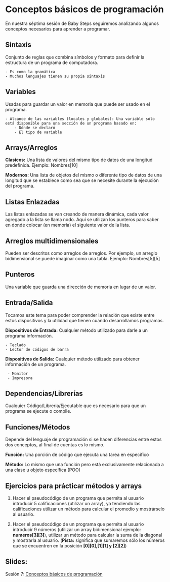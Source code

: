 Conceptos básicos de programación
==

En nuestra séptima sesión de Baby Steps seguiremos analizando algunos conceptos necesarios para aprender a programar.

Sintaxis
--

Conjunto de reglas que combina símbolos y formato para definir la estructura de un programa de computadora.

    - Es como la gramática
    - Muchos lenguajes tienen su propia sintaxis

Variables
--

Usadas para guardar un valor en memoria que puede ser usado en el programa.

    - Alcance de las variables (locales y globales): Una variable sólo está disponible para una sección de un programa basado en:
        - Dónde se declaró
        - El tipo de variable

Arrays/Arreglos
--

**Clasicos:** Una lista de valores del mismo tipo de datos de una longitud predefinida. Ejemplo: Nombres[10]

**Modernos:** Una lista de objetos del mismo o diferente tipo de datos de una longitud que se establece como sea que se necesite durante la ejecución del programa.

Listas Enlazadas
--

Las listas enlazadas se van creando de manera dinámica, cada valor agregado a la lista se llama nodo. Aquí se utilizan los punteros para saber en donde colocar (en memoria) el siguiente valor de la lista.


Arreglos multidimensionales
--

Pueden ser descritos como arreglos de arreglos. Por ejemplo, un arreglo bidimensional se puede imaginar como una tabla. Ejemplo: Nombres[5][5]


Punteros
--

Una variable que guarda una dirección de memoria en lugar de un valor.


Entrada/Salida
--

Tocamos este tema para poder comprender la relación que existe entre estos dispositivos y la utilidad que tienen cuando desarrollamos programas.

**Dispositivos de Entrada:** Cualquier método utilizado para darle a un programa información.

    - Teclado
    - Lector de códigos de barra

**Dispositivos de Salida:** Cualquier método utilizado para obtener información de un programa.

     - Monitor
     - Impresora


Dependencias/Librerías
--

Cualquier Código/Libreria/Ejecutable que es necesario para que un programa se ejecute o compile.


Funciones/Métodos
--

Depende del lenguaje de programación si se hacen diferencias entre estos dos conceptos, al final de cuentas es lo mismo.

**Función:** Una porción de código que ejecuta una tarea en específico

**Método:** Lo mismo que una función pero está exclusivamente relacionada a una clase u objeto específica (POO)


Ejercicios para prácticar métodos y arrays
--

1. Hacer el pseudocódigo de un programa que permita al usuario introducir 5 calificaciones (utilizar un array), ya tendiendo las calificaciones utilizar un método para calcular el promedio y mostrárselo al usuario.

2. Hacer el pseudocódigo de un programa que permita al usuario introducir 9 números (utilizar un array bidimensional ejemplo: **numeros[3][3]**), utilizar un método para calcular la suma de la diagonal y mostrarla al usuario. (**Pista:** significa que sumaremos sólo los números que se encuentren en la posición **[0][0],[1][1] y [2][2]**)


Slides:
--
Sesión 7: [Conceptos básicos de programación](https://www.haikudeck.com/baby-steps-science-and-technology-presentation-ryJAtcTWJe)